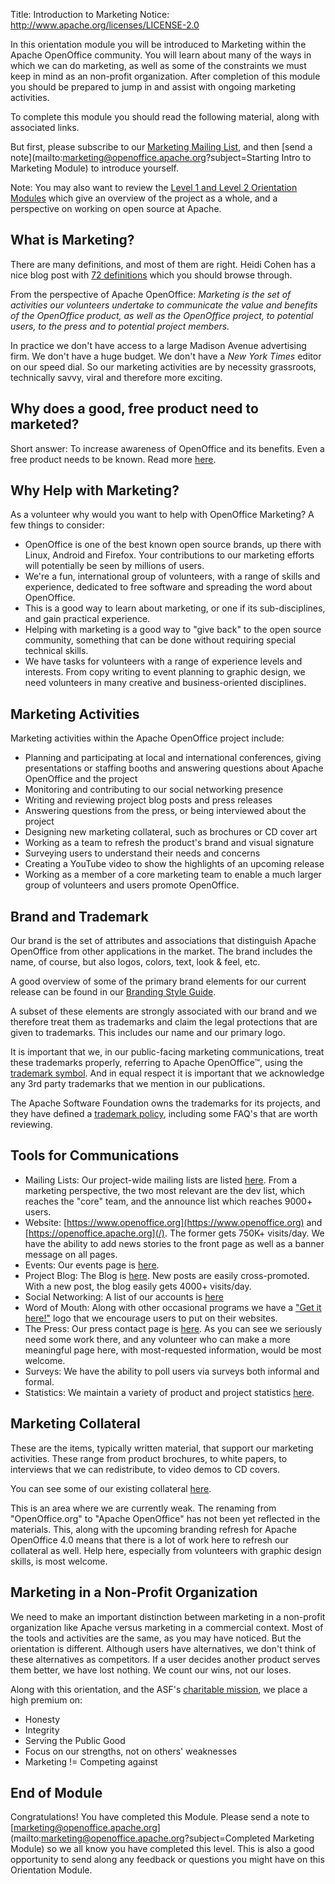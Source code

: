 Title:     Introduction to Marketing
Notice: http://www.apache.org/licenses/LICENSE-2.0

In this orientation module you will be introduced to Marketing within the Apache OpenOffice community. You will learn about many of the ways in which we can do marketing, as well as some of the constraints we must keep in mind as an non-profit organization. After completion of this module you should be prepared to jump in and assist with ongoing marketing activities.

To complete this module you should read the following material, along with associated links.

But first, please subscribe to our [Marketing Mailing List](/mailing-lists.html#marketing-mailing-list), and then [send a note](mailto:marketing@openoffice.apache.org?subject=Starting Intro to Marketing Module) to introduce yourself.

Note:  You may also want to review the [Level 1 and Level 2 Orientation Modules](/orientation/index.html) which give an overview of the project as a whole, and a perspective on working on open source at Apache.

## What is Marketing?

There are many definitions, and most of them are right. Heidi Cohen has a nice blog post with [72 definitions](http://heidicohen.com/marketing-definition/) which you should browse through.

From the perspective of Apache OpenOffice:  *Marketing is the set of activities our volunteers undertake to communicate the value and benefits of the OpenOffice product, as well as the OpenOffice project, to potential users, to the press and to potential project members.*

In practice we don't have access to a large Madison Avenue advertising firm. We don't have a huge budget. We don't have a *New York Times* editor on our speed dial. So our marketing activities are by necessity grassroots, technically savvy, viral and therefore more exciting. 

## Why does a good, free product need to marketed?

Short answer: To increase awareness of OpenOffice and its benefits. Even a free product needs to be known. Read more [here](http://mail-archives.apache.org/mod_mbox/openoffice-marketing/201212.mbox/%3CCAP-ksoi_pc4FU3_zikB3oy+G+kjfonurbFxzZ5q_QtFusB=EEw@mail.gmail.com%3E).

## Why Help with Marketing?

As a volunteer why would you want to help with OpenOffice Marketing?  A few things to consider:

- OpenOffice is one of the best known open source brands, up there with Linux, Android and Firefox. Your contributions to our marketing efforts will potentially be seen by millions of users.
- We're a fun, international group of volunteers, with a range of skills and experience, dedicated to free software and spreading the word about OpenOffice.
- This is a good way to learn about marketing, or one if its sub-disciplines, and gain practical experience.
- Helping with marketing is a good way to "give back" to the open source community, something that can be done without requiring special technical skills.
- We have tasks for volunteers with a range of experience levels and interests. From copy writing to event planning to graphic design, we need volunteers in many creative and business-oriented disciplines.

## Marketing Activities

Marketing activities within the Apache OpenOffice project include:

- Planning and participating at local and international conferences, giving presentations or staffing booths and answering questions about Apache OpenOffice and the project
- Monitoring and contributing to our social networking presence
- Writing and reviewing project blog posts and press releases
- Answering questions from the press, or being interviewed about the project
- Designing new marketing collateral, such as brochures or CD cover art
- Working as a team to refresh the product's brand and visual signature
- Surveying users to understand their needs and concerns
- Creating a YouTube video to show the highlights of an upcoming release
- Working as a member of a core marketing team to enable a much larger group of volunteers and users promote OpenOffice.

## Brand and Trademark

Our brand is the set of attributes and associations that distinguish Apache OpenOffice from other applications in the market. The brand includes the name, of course, but also logos, colors, text, look & feel, etc.

A good overview of some of the primary brand elements for our current release can be found in our [Branding Style Guide](https://cwiki.apache.org/confluence/display/OOOUSERS/Branding+Style+Guide).

A subset of these elements are strongly associated with our brand and we therefore treat them as trademarks and claim the legal protections that are given to trademarks. This includes our name and our primary logo.

It is important that we, in our public-facing marketing communications, treat these trademarks properly, referring to Apache OpenOffice™, using the [trademark symbol](http://en.wikipedia.org/wiki/Trademark_symbol). And in equal respect it is important that we acknowledge any 3rd party trademarks that we mention in our publications.

The Apache Software Foundation owns the trademarks for its projects, and they have defined a [trademark policy](http://www.apache.org/foundation/marks/), including some FAQ's that are worth reviewing.

## Tools for Communications

- Mailing Lists: Our project-wide mailing lists are listed [here](/mailing-lists.html). From a marketing perspective, the two most relevant are the dev list, which reaches the "core" team, and the announce list which reaches 9000+ users.
- Website:  [https://www.openoffice.org](https://www.openoffice.org) and [https://openoffice.apache.org](/). The former gets 750K+ visits/day. We have the ability to add news stories to the front page as well as a banner message on all pages.
- Events: Our events page is [here](/events.html).
- Project Blog: The Blog is [here](http://blogs.apache.org/OOo/). New posts are easily cross-promoted. With a new post, the blog easily gets 4000+ visits/day.
- Social Networking: A list of our accounts is [here](/social.html)
- Word of Mouth:  Along with other occasional programs we have a ["Get it here!"](/get-it-here.html) logo that we encourage users to put on their websites.
- The Press: Our press contact page is [here](/press.html). As you can see we seriously need some work there, and any volunteer who can make a more meaningful page here, with most-requested information, would be most welcome.
- Surveys:  We have the ability to poll users via surveys both informal and formal.
- Statistics:  We maintain a variety of product and project statistics [here](http://www.openoffice.org/stats/).

## Marketing Collateral

These are the items, typically written material, that support our marketing activities. These range from product brochures, to white papers, to interviews that we can redistribute, to video demos to CD covers.

You can see some of our existing collateral [here](http://www.openoffice.org/marketing/marketing_where.html).

This is an area where we are currently weak. The renaming from "OpenOffice.org" to "Apache OpenOffice" has not been yet reflected in the materials. This, along with the upcoming branding refresh for Apache OpenOffice 4.0 means that there is a lot of work here to refresh our collateral as well. Help here, especially from volunteers with graphic design skills, is most welcome.

## Marketing in a Non-Profit Organization

We need to make an important distinction between marketing in a non-profit organization like Apache versus marketing in a commercial context. Most of the tools and activities are the same, as you may have noticed. But the orientation is different. Although users have alternatives, we don't think of these alternatives as competitors. If a user decides another product serves them better, we have lost nothing. We count our wins, not our loses.

Along with this orientation, and the ASF's [charitable mission](https://www.apache.org/foundation/faq.html#why), we place a high premium on:

- Honesty
- Integrity
- Serving the Public Good
- Focus on our strengths, not on others' weaknesses
- Marketing != Competing against

## End of Module

Congratulations!  You have completed this Module. Please send a note to [marketing@openoffice.apache.org](mailto:marketing@openoffice.apache.org?subject=Completed Marketing Module) so we all know you have completed this level. This is also a good opportunity to send along any feedback or questions you might have on this Orientation Module.
